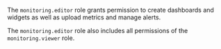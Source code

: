 The `monitoring.editor` role grants permission to create dashboards and widgets as well as upload metrics and manage alerts.

The `monitoring.editor` role also includes all permissions of the `monitoring.viewer` role.